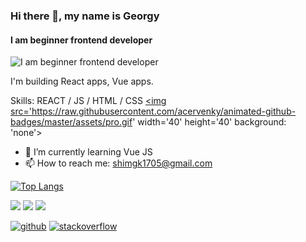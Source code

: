 ### Hi there 👋, my name is Georgy
#### I am beginner frontend developer
![I am beginner frontend developer](https://user-images.githubusercontent.com/61185560/152961959-eb604526-017b-4ff7-968f-058d186a0bb7.png)


I'm building React apps, Vue apps.

Skills: REACT / JS / HTML / CSS
<a href='https://github.com/pricing'><img src='https://raw.githubusercontent.com/acervenky/animated-github-badges/master/assets/pro.gif' width='40' height='40' background: 'none'></a> 

- 🌱 I’m currently learning Vue JS 
- 📫 How to reach me: shimgk1705@gmail.com


[![Top Langs](https://github-readme-stats.vercel.app/api/top-langs/?username=georgy1705&theme=solarized_dark)](https://github.com/anuraghazra/github-readme-stats)

![](https://github-profile-summary-cards.vercel.app/api/cards/profile-details?username=georgy1705&theme=solarized_dark)
![](https://github-profile-summary-cards.vercel.app/api/cards/stats?username=georgy1705&theme=solarized_dark)
![](https://github-profile-summary-cards.vercel.app/api/cards/productive-time?username=georgy1705&theme=solarized_dark)

[<img src='https://cdn.jsdelivr.net/npm/simple-icons@3.0.1/icons/github.svg' alt='github' height='40'>](https://github.com/georgy1705)  [<img src='https://cdn.jsdelivr.net/npm/simple-icons@3.0.1/icons/stackoverflow.svg' alt='stackoverflow' height='40'>](https://ru.stackoverflow.com/users/465025/arkeeness) 

